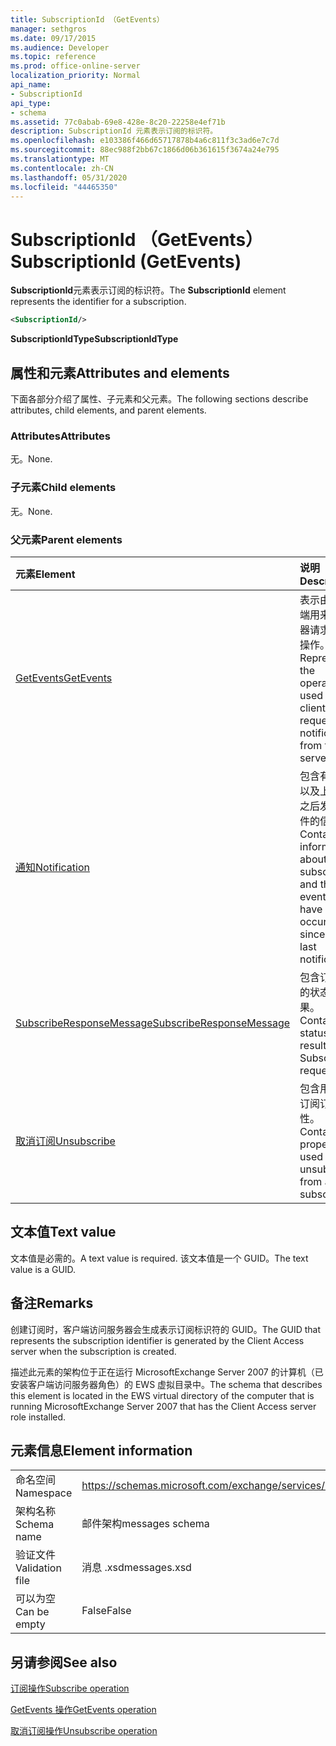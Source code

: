 ```yaml
---
title: SubscriptionId （GetEvents）
manager: sethgros
ms.date: 09/17/2015
ms.audience: Developer
ms.topic: reference
ms.prod: office-online-server
localization_priority: Normal
api_name:
- SubscriptionId
api_type:
- schema
ms.assetid: 77c0abab-69e8-428e-8c20-22258e4ef71b
description: SubscriptionId 元素表示订阅的标识符。
ms.openlocfilehash: e103386f466d65717878b4a6c811f3c3ad6e7c7d
ms.sourcegitcommit: 88ec988f2bb67c1866d06b361615f3674a24e795
ms.translationtype: MT
ms.contentlocale: zh-CN
ms.lasthandoff: 05/31/2020
ms.locfileid: "44465350"
---
```

# <a name="subscriptionid-getevents"></a><span data-ttu-id="847e8-103">SubscriptionId （GetEvents）</span><span class="sxs-lookup"><span data-stu-id="847e8-103">SubscriptionId (GetEvents)</span></span>

<span data-ttu-id="847e8-104">**SubscriptionId**元素表示订阅的标识符。</span><span class="sxs-lookup"><span data-stu-id="847e8-104">The **SubscriptionId** element represents the identifier for a subscription.</span></span> 
  
```xml
<SubscriptionId/>
```

 <span data-ttu-id="847e8-105">**SubscriptionIdType**</span><span class="sxs-lookup"><span data-stu-id="847e8-105">**SubscriptionIdType**</span></span>
## <a name="attributes-and-elements"></a><span data-ttu-id="847e8-106">属性和元素</span><span class="sxs-lookup"><span data-stu-id="847e8-106">Attributes and elements</span></span>

<span data-ttu-id="847e8-107">下面各部分介绍了属性、子元素和父元素。</span><span class="sxs-lookup"><span data-stu-id="847e8-107">The following sections describe attributes, child elements, and parent elements.</span></span>
  
### <a name="attributes"></a><span data-ttu-id="847e8-108">Attributes</span><span class="sxs-lookup"><span data-stu-id="847e8-108">Attributes</span></span>

<span data-ttu-id="847e8-109">无。</span><span class="sxs-lookup"><span data-stu-id="847e8-109">None.</span></span>
  
### <a name="child-elements"></a><span data-ttu-id="847e8-110">子元素</span><span class="sxs-lookup"><span data-stu-id="847e8-110">Child elements</span></span>

<span data-ttu-id="847e8-111">无。</span><span class="sxs-lookup"><span data-stu-id="847e8-111">None.</span></span>
  
### <a name="parent-elements"></a><span data-ttu-id="847e8-112">父元素</span><span class="sxs-lookup"><span data-stu-id="847e8-112">Parent elements</span></span>

|<span data-ttu-id="847e8-113">**元素**</span><span class="sxs-lookup"><span data-stu-id="847e8-113">**Element**</span></span>|<span data-ttu-id="847e8-114">**说明**</span><span class="sxs-lookup"><span data-stu-id="847e8-114">**Description**</span></span>|
|:-----|:-----|
|[<span data-ttu-id="847e8-115">GetEvents</span><span class="sxs-lookup"><span data-stu-id="847e8-115">GetEvents</span></span>](getevents.md) <br/> |<span data-ttu-id="847e8-116">表示由拉客户端用来从服务器请求通知的操作。</span><span class="sxs-lookup"><span data-stu-id="847e8-116">Represents the operation used by pull clients to request notifications from the server.</span></span>  <br/> |
|[<span data-ttu-id="847e8-117">通知</span><span class="sxs-lookup"><span data-stu-id="847e8-117">Notification</span></span>](notification-ex15websvcsotherref.md) <br/> |<span data-ttu-id="847e8-118">包含有关订阅以及上次通知之后发生的事件的信息。</span><span class="sxs-lookup"><span data-stu-id="847e8-118">Contains information about the subscription and the events that have occurred since the last notification.</span></span>  <br/> |
|[<span data-ttu-id="847e8-119">SubscribeResponseMessage</span><span class="sxs-lookup"><span data-stu-id="847e8-119">SubscribeResponseMessage</span></span>](subscriberesponsemessage.md) <br/> |<span data-ttu-id="847e8-120">包含订阅请求的状态和结果。</span><span class="sxs-lookup"><span data-stu-id="847e8-120">Contains the status and result of a Subscribe request.</span></span>  <br/> |
|[<span data-ttu-id="847e8-121">取消订阅</span><span class="sxs-lookup"><span data-stu-id="847e8-121">Unsubscribe</span></span>](unsubscribe.md) <br/> |<span data-ttu-id="847e8-122">包含用于取消订阅订阅的属性。</span><span class="sxs-lookup"><span data-stu-id="847e8-122">Contains the properties used to unsubscribe from a subscription.</span></span>  <br/> |
   
## <a name="text-value"></a><span data-ttu-id="847e8-123">文本值</span><span class="sxs-lookup"><span data-stu-id="847e8-123">Text value</span></span>

<span data-ttu-id="847e8-124">文本值是必需的。</span><span class="sxs-lookup"><span data-stu-id="847e8-124">A text value is required.</span></span> <span data-ttu-id="847e8-125">该文本值是一个 GUID。</span><span class="sxs-lookup"><span data-stu-id="847e8-125">The text value is a GUID.</span></span>
  
## <a name="remarks"></a><span data-ttu-id="847e8-126">备注</span><span class="sxs-lookup"><span data-stu-id="847e8-126">Remarks</span></span>

<span data-ttu-id="847e8-127">创建订阅时，客户端访问服务器会生成表示订阅标识符的 GUID。</span><span class="sxs-lookup"><span data-stu-id="847e8-127">The GUID that represents the subscription identifier is generated by the Client Access server when the subscription is created.</span></span>
  
<span data-ttu-id="847e8-128">描述此元素的架构位于正在运行 MicrosoftExchange Server 2007 的计算机（已安装客户端访问服务器角色）的 EWS 虚拟目录中。</span><span class="sxs-lookup"><span data-stu-id="847e8-128">The schema that describes this element is located in the EWS virtual directory of the computer that is running MicrosoftExchange Server 2007 that has the Client Access server role installed.</span></span>
  
## <a name="element-information"></a><span data-ttu-id="847e8-129">元素信息</span><span class="sxs-lookup"><span data-stu-id="847e8-129">Element information</span></span>

|||
|:-----|:-----|
|<span data-ttu-id="847e8-130">命名空间</span><span class="sxs-lookup"><span data-stu-id="847e8-130">Namespace</span></span>  <br/> |https://schemas.microsoft.com/exchange/services/2006/messages  <br/> |
|<span data-ttu-id="847e8-131">架构名称</span><span class="sxs-lookup"><span data-stu-id="847e8-131">Schema name</span></span>  <br/> |<span data-ttu-id="847e8-132">邮件架构</span><span class="sxs-lookup"><span data-stu-id="847e8-132">messages schema</span></span>  <br/> |
|<span data-ttu-id="847e8-133">验证文件</span><span class="sxs-lookup"><span data-stu-id="847e8-133">Validation file</span></span>  <br/> |<span data-ttu-id="847e8-134">消息 .xsd</span><span class="sxs-lookup"><span data-stu-id="847e8-134">messages.xsd</span></span>  <br/> |
|<span data-ttu-id="847e8-135">可以为空</span><span class="sxs-lookup"><span data-stu-id="847e8-135">Can be empty</span></span>  <br/> |<span data-ttu-id="847e8-136">False</span><span class="sxs-lookup"><span data-stu-id="847e8-136">False</span></span>  <br/> |
   
## <a name="see-also"></a><span data-ttu-id="847e8-137">另请参阅</span><span class="sxs-lookup"><span data-stu-id="847e8-137">See also</span></span>



[<span data-ttu-id="847e8-138">订阅操作</span><span class="sxs-lookup"><span data-stu-id="847e8-138">Subscribe operation</span></span>](subscribe-operation.md)
  
[<span data-ttu-id="847e8-139">GetEvents 操作</span><span class="sxs-lookup"><span data-stu-id="847e8-139">GetEvents operation</span></span>](getevents-operation.md)
  
[<span data-ttu-id="847e8-140">取消订阅操作</span><span class="sxs-lookup"><span data-stu-id="847e8-140">Unsubscribe operation</span></span>](unsubscribe-operation.md)


